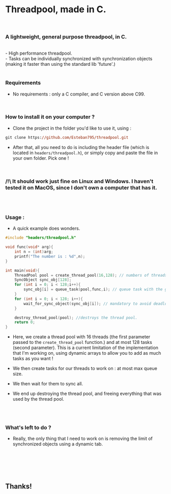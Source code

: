 # Threadpool, made in C.

<br />

### __A lightweight, general purpose threadpool, in C.__

<br/>
- High performance threadpool. <br/>
- Tasks can be individually synchronized with synchronization objects (making it faster than using the standard lib 'future'.)


<br />
<br />

### __Requirements__

- No requirements : only a C compiler, and C version above C99.

<br/>

### __How to install it on your computer ?__

- Clone the project in the folder you'd like to use it, using :
```ps
git clone https://github.com/Esteban795/threadpool.git
``` 

- After that, all you need to do is including the header file (which is located in `headers/threadpool.h`), or simply copy and paste the file in your own folder. Pick one !

<br/>

### /!\ It should work just fine on Linux and Windows. I haven't tested it on MacOS, since I don't own a computer that has it.

<br/>
<br/>


### __Usage__ : 

- A quick example does wonders.

```c
#include "headers/threadpool.h"

void func(void* arg){
    int n = (int)arg;
    printf("The number is : %d",n);
}

int main(void){
    ThreadPool pool = create_thread_pool(16,128); // numbers of threads, and max queue size for tasks.
    SyncObject sync_obj[128];
    for (int i = 0; i < 128;i++){
        sync_obj[i] = queue_task(pool,func,i); // queue task with the given 'func', and 'i' as an argument.
    }
    for (int i = 0; i < 128; i++){
        wait_for_sync_object(sync_obj[i]); // mandatory to avoid deadlocks. Else, cannot guarantee it.
    }

    destroy_thread_pool(pool); //destroys the thread pool.
    return 0;
}
```

- Here, we create a thread pool with 16 threads (the first parameter passed to the `create_thread_pool` function.) and at most 128 tasks (second parameter). This is a current limitation of the implementation that I'm working on, using dynamic arrays to allow you to add as much tasks as you want !

- We then create tasks for our threads to work on : at most max queue size.
- We then wait for them to sync all.
- We end up destroying the thread pool, and freeing everything that was used by the thread pool. 

<br/>
<br/>

### __What's left to do ?__ 
- Really, the only thing that I need to work on is removing the limit of synchronized objects using a dynamic tab.

<br/>
<br/>
<br/>
<br/>

## Thanks!